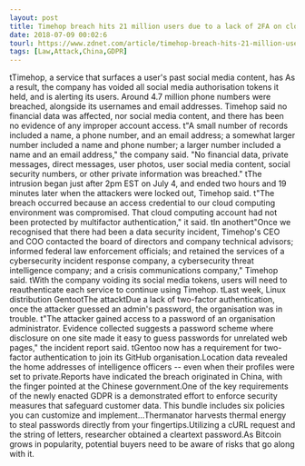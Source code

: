 ```yaml
---
layout: post
title: Timehop breach hits 21 million users due to a lack of 2FA on cloud services
date: 2018-07-09 00:02:6
tourl: https://www.zdnet.com/article/timehop-breach-hits-21-million-users-due-to-a-lack-of-2fa-on-cloud-services/
tags: [Law,Attack,China,GDPR]
---
```

 tTimehop, a service that surfaces a user's past social media content, has As a result, the company has voided all social media authorisation tokens it held, and is alerting its users. Around 4.7 million phone numbers were breached, alongside its usernames and email addresses. Timehop said no financial data was affected, nor social media content, and there has been no evidence of any improper account access. t"A small number of records included a name, a phone number, and an email address; a somewhat larger number included a name and phone number; a larger number included a name and an email address," the company said. "No financial data, private messages, direct messages, user photos, user social media content, social security numbers, or other private information was breached." tThe intrusion began just after 2pm EST on July 4, and ended two hours and 19 minutes later when the attackers were locked out, Timehop said. t"The breach occurred because an access credential to our cloud computing environment was compromised. That cloud computing account had not been protected by multifactor authentication," it said. tIn anothert"Once we recognised that there had been a data security incident, Timehop's CEO and COO contacted the board of directors and company technical advisors; informed federal law enforcement officials; and retained the services of a cybersecurity incident response company, a cybersecurity threat intelligence company; and a crisis communications company," Timehop said. tWith the company voiding its social media tokens, users will need to reauthenticate each service to continue using Timehop. tLast week, Linux distribution GentootThe attacktDue a lack of two-factor authentication, once the attacker guessed an admin's password, the organisation was in trouble. t"The attacker gained access to a password of an organisation administrator. Evidence collected suggests a password scheme where disclosure on one site made it easy to guess passwords for unrelated web pages," the incident report said. tGentoo now has a requirement for two-factor authentication to join its GitHub organisation.Location data revealed the home addresses of intelligence officers -- even when their profiles were set to private.Reports have indicated the breach originated in China, with the finger pointed at the Chinese government.One of the key requirements of the newly enacted GDPR is a demonstrated effort to enforce security measures that safeguard customer data. This bundle includes six policies you can customize and implement...Thermanator harvests thermal energy to steal passwords directly from your fingertips.Utilizing a cURL request and the string of letters, researcher obtained a cleartext password.As Bitcoin grows in popularity, potential buyers need to be aware of risks that go along with it.